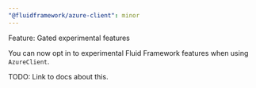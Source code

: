 ```yaml
---
"@fluidframework/azure-client": minor
---
```


Feature: Gated experimental features

You can now opt in to experimental Fluid Framework features when using `AzureClient`.

TODO: Link to docs about this.
